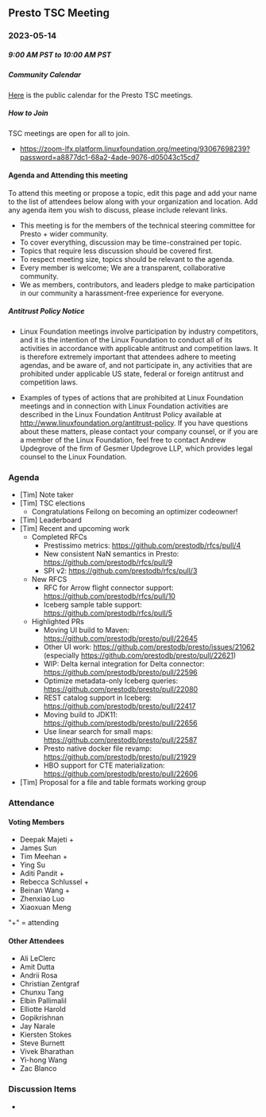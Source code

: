 ## Presto TSC Meeting

### 2023-05-14
##### 9:00 AM PST to 10:00 AM PST

##### Community Calendar

[Here](https://calendar.google.com/calendar/embed?src=linuxfoundation.org_vrjlva5b0u73ps75fvnv5sasi4%40group.calendar.google.com&ctz=America%2FChicago) is the public calendar for the Presto TSC meetings.

##### How to Join

TSC meetings are open for all to join.

* https://zoom-lfx.platform.linuxfoundation.org/meeting/93067698239?password=a8877dc1-68a2-4ade-9076-d05043c15cd7

#### Agenda and Attending this meeting

To attend this meeting or propose a topic, edit this page and add your name to the list of attendees below along with your organization and location. Add any agenda item you wish to discuss, please include relevant links.

* This meeting is for the members of the technical steering committee for Presto + wider community.
* To cover everything, discussion may be time-constrained per topic.
* Topics that require less discussion should be covered first.
* To respect meeting size, topics should be relevant to the agenda.
* Every member is welcome; We are a transparent, collaborative community.
* We as members, contributors, and leaders pledge to make participation in our community a harassment-free experience for everyone.

##### Antitrust Policy Notice

* Linux Foundation meetings involve participation by industry competitors, and it is the intention of the Linux Foundation to conduct all of its activities in accordance with applicable antitrust and competition laws. It is therefore extremely important that attendees adhere to meeting agendas, and be aware of, and not participate in, any activities that are prohibited under applicable US state, federal or foreign antitrust and competition laws.

* Examples of types of actions that are prohibited at Linux Foundation meetings and in connection with Linux Foundation activities are described in the Linux Foundation Antitrust Policy available at http://www.linuxfoundation.org/antitrust-policy. If you have questions about these matters, please contact your company counsel, or if you are a member of the Linux Foundation, feel free to contact Andrew Updegrove of the firm of Gesmer Updegrove LLP, which provides legal counsel to the Linux Foundation.

### Agenda

* [Tim] Note taker
* [Tim] TSC elections
  * Congratulations Feilong on becoming an optimizer codeowner!
* [Tim] Leaderboard
* [Tim] Recent and upcoming work
  * Completed RFCs
    * Prestissimo metrics: https://github.com/prestodb/rfcs/pull/4
    * New consistent NaN semantics in Presto: https://github.com/prestodb/rfcs/pull/9
    * SPI v2: https://github.com/prestodb/rfcs/pull/3
  * New RFCS
    * RFC for Arrow flight connector support: https://github.com/prestodb/rfcs/pull/10
    * Iceberg sample table support: https://github.com/prestodb/rfcs/pull/5
  * Highlighted PRs
    * Moving UI build to Maven: https://github.com/prestodb/presto/pull/22645
    * Other UI work: https://github.com/prestodb/presto/issues/21062 (especially https://github.com/prestodb/presto/pull/22621)
    * WIP: Delta kernal integration for Delta connector: https://github.com/prestodb/presto/pull/22596
    * Optimize metadata-only Iceberg queries: https://github.com/prestodb/presto/pull/22080
    * REST catalog support in Iceberg: https://github.com/prestodb/presto/pull/22417
    * Moving build to JDK11: https://github.com/prestodb/presto/pull/22656
    * Use linear search for small maps: https://github.com/prestodb/presto/pull/22587
    * Presto native docker file revamp: https://github.com/prestodb/presto/pull/21929
    * HBO support for CTE materialization: https://github.com/prestodb/presto/pull/22606
* [Tim] Proposal for a file and table formats working group

### Attendance


#### Voting Members

* Deepak Majeti +
* James Sun
* Tim Meehan +
* Ying Su
* Aditi Pandit +
* Rebecca Schlussel +
* Beinan Wang +
* Zhenxiao Luo
* Xiaoxuan Meng

"+" = attending


#### Other Attendees

* Ali LeClerc
* Amit Dutta
* Andrii Rosa
* Christian Zentgraf
* Chunxu Tang
* Elbin Pallimalil
* Elliotte Harold
* Gopikrishnan
* Jay Narale
* Kiersten Stokes
* Steve Burnett
* Vivek Bharathan
* Yi-hong Wang
* Zac Blanco

### Discussion Items

- 
